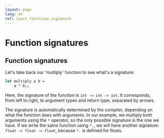 ```yaml
---
layout: page
lang: en
ref: learn_functions_signature
---
```


# Function signatures

## Function signatures

Let's take back our 'multiply' function to see what's a signature:

```ocaml
let multiply a b =
    a * b;;
```

Here, the signature of the function is `int -> int -> int`. It corresponds, from left to right, to argument types and return type, separated by arrows.

The signature is automatically determined by the compiler, depending on what the function does with arguments. In our example, we multiply both arguments using the `*` operator, so the only possible signature is the one we have. If we write the same function using `*.`, we will have another signature: `float -> float -> float`, because `*.` is defined for floats.
